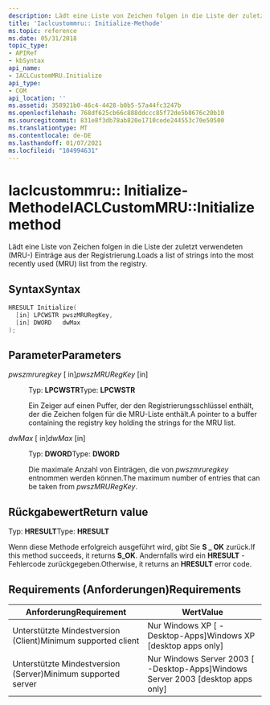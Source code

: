 ```yaml
---
description: Lädt eine Liste von Zeichen folgen in die Liste der zuletzt verwendeten (MRU-) Einträge aus der Registrierung.
title: 'Iaclcustommru:: Initialize-Methode'
ms.topic: reference
ms.date: 05/31/2018
topic_type:
- APIRef
- kbSyntax
api_name:
- IACLCustomMRU.Initialize
api_type:
- COM
api_location: ''
ms.assetid: 358921b0-46c4-4428-b0b5-57a44fc3247b
ms.openlocfilehash: 768df625cb66c888ddccc85f72de5b8676c20b10
ms.sourcegitcommit: 831e8f3db78ab820e1710cede244553c70e50500
ms.translationtype: MT
ms.contentlocale: de-DE
ms.lasthandoff: 01/07/2021
ms.locfileid: "104994631"
---
```

# <a name="iaclcustommruinitialize-method"></a><span data-ttu-id="76844-103">Iaclcustommru:: Initialize-Methode</span><span class="sxs-lookup"><span data-stu-id="76844-103">IACLCustomMRU::Initialize method</span></span>

<span data-ttu-id="76844-104">Lädt eine Liste von Zeichen folgen in die Liste der zuletzt verwendeten (MRU-) Einträge aus der Registrierung.</span><span class="sxs-lookup"><span data-stu-id="76844-104">Loads a list of strings into the most recently used (MRU) list from the registry.</span></span>

## <a name="syntax"></a><span data-ttu-id="76844-105">Syntax</span><span class="sxs-lookup"><span data-stu-id="76844-105">Syntax</span></span>


```C++
HRESULT Initialize(
  [in] LPCWSTR pwszMRURegKey,
  [in] DWORD   dwMax
);
```



## <a name="parameters"></a><span data-ttu-id="76844-106">Parameter</span><span class="sxs-lookup"><span data-stu-id="76844-106">Parameters</span></span>

<dl> <dt>

<span data-ttu-id="76844-107">*pwszmruregkey* \[ in\]</span><span class="sxs-lookup"><span data-stu-id="76844-107">*pwszMRURegKey* \[in\]</span></span>
</dt> <dd>

<span data-ttu-id="76844-108">Typ: **LPCWSTR**</span><span class="sxs-lookup"><span data-stu-id="76844-108">Type: **LPCWSTR**</span></span>

<span data-ttu-id="76844-109">Ein Zeiger auf einen Puffer, der den Registrierungsschlüssel enthält, der die Zeichen folgen für die MRU-Liste enthält.</span><span class="sxs-lookup"><span data-stu-id="76844-109">A pointer to a buffer containing the registry key holding the strings for the MRU list.</span></span>

</dd> <dt>

<span data-ttu-id="76844-110">*dwMax* \[ in\]</span><span class="sxs-lookup"><span data-stu-id="76844-110">*dwMax* \[in\]</span></span>
</dt> <dd>

<span data-ttu-id="76844-111">Typ: **DWORD**</span><span class="sxs-lookup"><span data-stu-id="76844-111">Type: **DWORD**</span></span>

<span data-ttu-id="76844-112">Die maximale Anzahl von Einträgen, die von *pwszmruregkey* entnommen werden können.</span><span class="sxs-lookup"><span data-stu-id="76844-112">The maximum number of entries that can be taken from *pwszMRURegKey*.</span></span>

</dd> </dl>

## <a name="return-value"></a><span data-ttu-id="76844-113">Rückgabewert</span><span class="sxs-lookup"><span data-stu-id="76844-113">Return value</span></span>

<span data-ttu-id="76844-114">Typ: **HRESULT**</span><span class="sxs-lookup"><span data-stu-id="76844-114">Type: **HRESULT**</span></span>

<span data-ttu-id="76844-115">Wenn diese Methode erfolgreich ausgeführt wird, gibt Sie **S \_ OK** zurück.</span><span class="sxs-lookup"><span data-stu-id="76844-115">If this method succeeds, it returns **S\_OK**.</span></span> <span data-ttu-id="76844-116">Andernfalls wird ein **HRESULT** -Fehlercode zurückgegeben.</span><span class="sxs-lookup"><span data-stu-id="76844-116">Otherwise, it returns an **HRESULT** error code.</span></span>

## <a name="requirements"></a><span data-ttu-id="76844-117">Requirements (Anforderungen)</span><span class="sxs-lookup"><span data-stu-id="76844-117">Requirements</span></span>



| <span data-ttu-id="76844-118">Anforderung</span><span class="sxs-lookup"><span data-stu-id="76844-118">Requirement</span></span> | <span data-ttu-id="76844-119">Wert</span><span class="sxs-lookup"><span data-stu-id="76844-119">Value</span></span> |
|-------------------------------------|------------------------------------------------------|
| <span data-ttu-id="76844-120">Unterstützte Mindestversion (Client)</span><span class="sxs-lookup"><span data-stu-id="76844-120">Minimum supported client</span></span><br/> | <span data-ttu-id="76844-121">Nur Windows XP \[ -Desktop-Apps\]</span><span class="sxs-lookup"><span data-stu-id="76844-121">Windows XP \[desktop apps only\]</span></span><br/>          |
| <span data-ttu-id="76844-122">Unterstützte Mindestversion (Server)</span><span class="sxs-lookup"><span data-stu-id="76844-122">Minimum supported server</span></span><br/> | <span data-ttu-id="76844-123">Nur Windows Server 2003 \[ -Desktop-Apps\]</span><span class="sxs-lookup"><span data-stu-id="76844-123">Windows Server 2003 \[desktop apps only\]</span></span><br/> |



 

 




